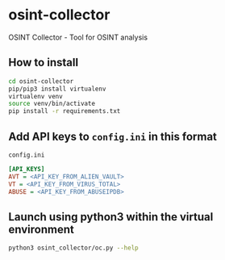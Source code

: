 # osint-collector
OSINT Collector - Tool for OSINT analysis

## How to install

```bash
cd osint-collector
pip/pip3 install virtualenv
virtualenv venv
source venv/bin/activate
pip install -r requirements.txt
```

## Add API keys to `config.ini` in this format
`config.ini`

```ini
[API_KEYS]
AVT = <API_KEY_FROM_ALIEN_VAULT>
VT = <API_KEY_FROM_VIRUS_TOTAL>
ABUSE = <API_KEY_FROM_ABUSEIPDB>
```

## Launch using python3 within the virtual environment

```bash
python3 osint_collector/oc.py --help
```


